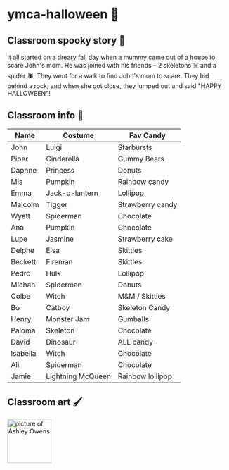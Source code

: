 # ymca-halloween 🎃

## Classroom spooky story 👻
It all started on a dreary fall day when a mummy came out of a house to scare John's mom. He was joined with his friends – 2 skeletons ☠️ and a spider 🕷️. They went for a walk to find John's mom to scare. They hid behind a rock, and when she got close, they jumped out and said "HAPPY HALLOWEEN"! 

## Classroom info 🍬
| Name | Costume | Fav Candy |
| --- | --- | --- |
| John | Luigi | Starbursts | 
| Piper | Cinderella | Gummy Bears | 
| Daphne | Princess | Donuts | 
| Mia | Pumpkin | Rainbow candy | 
| Emma | Jack-o-lantern | Lollipop | 
| Malcolm | Tigger | Strawberry candy | 
| Wyatt | Spiderman | Chocolate | 
| Ana | Pumpkin | Chocolate | 
| Lupe | Jasmine | Strawberry cake | 
| Delphe | Elsa | Skittles | 
| Beckett | Fireman | Skittles | 
| Pedro | Hulk | Lollipop | 
| Michah | Spiderman | Donuts | 
| Colbe | Witch | M&M / Skittles | 
| Bo | Catboy | Skeleton Candy | 
| Henry | Monster Jam | Gumballs | 
| Paloma | Skeleton | Chocolate | 
| David | Dinosaur | ALL candy |
| Isabella | Witch | Chocolate |
| Ali | Spiderman | Chocolate |
| Jamie | Lightning McQueen | Rainbow lollipop |

## Classroom art 🖌️
<img src="https://user-images.githubusercontent.com/6501138/192805611-fe020957-226f-4c65-844c-6536caa47ebf.png" alt="picture of Ashley Owens" width="100" height="100">
